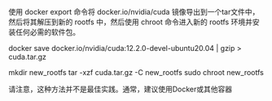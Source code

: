 使用 docker export 命令将 docker.io/nvidia/cuda 镜像导出到一个tar文件中，然后将其解压到新的 rootfs 中，然后使用 chroot 命令进入新的 rootfs 环境并安装任何必需的软件包。

docker save docker.io/nvidia/cuda:12.2.0-devel-ubuntu20.04 | gzip > cuda.tar.gz

mkdir new_rootfs
tar -xzf cuda.tar.gz -C new_rootfs
sudo chroot new_rootfs

请注意，这种方法并不是最佳实践。通常，建议使用Docker或其他容器